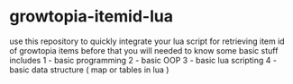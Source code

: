 # growtopia-itemid-lua

use this repository to quickly integrate your lua script for retrieving item id of growtopia items
before that you will needed to know some basic stuff includes
1 - basic programming
2 - basic OOP
3 - basic lua scripting
4 - basic data structure ( map or tables in lua )
